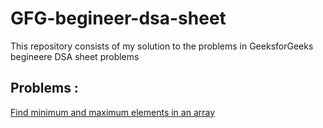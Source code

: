 # GFG-begineer-dsa-sheet
This repository consists of my solution to the problems in GeeksforGeeks begineere DSA sheet problems

## Problems :

[Find minimum and maximum elements in an array](https://practice.geeksforgeeks.org/problems/find-minimum-and-maximum-element-in-an-array4428/1/?page=1&curated[]=8&sortBy=submissions)

